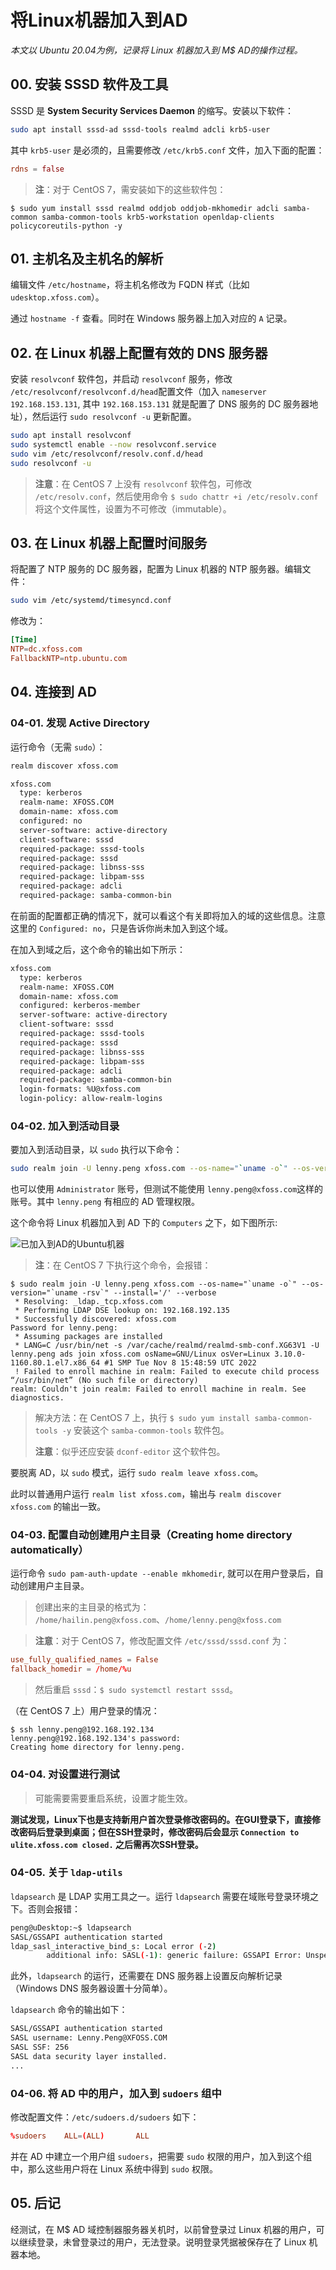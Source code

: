 # 将Linux机器加入到AD

_本文以 Ubuntu 20.04为例，记录将 Linux 机器加入到 M$ AD的操作过程。_

## 00. 安装 SSSD 软件及工具

SSSD 是 **System Security Services Daemon** 的缩写。安装以下软件：

```bash
sudo apt install sssd-ad sssd-tools realmd adcli krb5-user
```

其中 `krb5-user` 是必须的，且需要修改 `/etc/krb5.conf` 文件，加入下面的配置：

```conf
rdns = false
```

> **注**：对于 CentOS 7，需安装如下的这些软件包：

```console
$ sudo yum install sssd realmd oddjob oddjob-mkhomedir adcli samba-common samba-common-tools krb5-workstation openldap-clients policycoreutils-python -y
```

## 01. 主机名及主机名的解析

编辑文件 `/etc/hostname`，将主机名修改为 FQDN 样式（比如 `udesktop.xfoss.com`）。

通过 `hostname -f` 查看。同时在 Windows 服务器上加入对应的 `A` 记录。

## 02. 在 Linux 机器上配置有效的 DNS 服务器

安装 `resolvconf` 软件包，并启动 `resolvconf` 服务，修改 `/etc/resolvconf/resolvconf.d/head`配置文件（加入 `nameserver 192.168.153.131`, 其中 `192.168.153.131` 就是配置了 DNS 服务的 DC 服务器地址），然后运行 `sudo resolvconf -u` 更新配置。

```bash
sudo apt install resolvconf
sudo systemctl enable --now resolvconf.service
sudo vim /etc/resolvconf/resolv.conf.d/head
sudo resolvconf -u
```

> **注意**：在 CentOS 7 上没有 `resolvconf` 软件包，可修改 `/etc/resolv.conf`，然后使用命令 `$ sudo chattr +i /etc/resolv.conf` 将这个文件属性，设置为不可修改（immutable）。

## 03. 在 Linux 机器上配置时间服务

将配置了 NTP 服务的 DC 服务器，配置为 Linux 机器的 NTP 服务器。编辑文件：

```bash
sudo vim /etc/systemd/timesyncd.conf
```

修改为：

```conf
[Time]
NTP=dc.xfoss.com
FallbackNTP=ntp.ubuntu.com
```

## 04. 连接到 AD

### 04-01. 发现 Active Directory

运行命令（无需 `sudo`）：

```bash
realm discover xfoss.com
```

```bash
xfoss.com
  type: kerberos
  realm-name: XFOSS.COM
  domain-name: xfoss.com
  configured: no
  server-software: active-directory
  client-software: sssd
  required-package: sssd-tools
  required-package: sssd
  required-package: libnss-sss
  required-package: libpam-sss
  required-package: adcli
  required-package: samba-common-bin
```

在前面的配置都正确的情况下，就可以看这个有关即将加入的域的这些信息。注意这里的 `Configured: no`，只是告诉你尚未加入到这个域。

在加入到域之后，这个命令的输出如下所示：

```bash
xfoss.com
  type: kerberos
  realm-name: XFOSS.COM
  domain-name: xfoss.com
  configured: kerberos-member
  server-software: active-directory
  client-software: sssd
  required-package: sssd-tools
  required-package: sssd
  required-package: libnss-sss
  required-package: libpam-sss
  required-package: adcli
  required-package: samba-common-bin
  login-formats: %U@xfoss.com
  login-policy: allow-realm-logins
```

### 04-02. 加入到活动目录

要加入到活动目录，以 `sudo` 执行以下命令：

```bash
sudo realm join -U lenny.peng xfoss.com --os-name="`uname -o`" --os-version="`uname -rsv`" --install='/' --verbose
```

也可以使用 `Administrator` 账号，但测试不能使用 `lenny.peng@xfoss.com`这样的账号。其中 `lenny.peng` 有相应的 AD 管理权限。

这个命令将 Linux 机器加入到 AD 下的 `Computers` 之下，如下图所示:

![已加入到AD的Ubuntu机器](images/ad_screen_shotcut.png)


> **注**：在 CentOS 7 下执行这个命令，会报错：

```console
$ sudo realm join -U lenny.peng xfoss.com --os-name="`uname -o`" --os-version="`uname -rsv`" --install='/' --verbose
 * Resolving: _ldap._tcp.xfoss.com
 * Performing LDAP DSE lookup on: 192.168.192.135
 * Successfully discovered: xfoss.com
Password for lenny.peng:
 * Assuming packages are installed
 * LANG=C /usr/bin/net -s /var/cache/realmd/realmd-smb-conf.XG63V1 -U lenny.peng ads join xfoss.com osName=GNU/Linux osVer=Linux 3.10.0-1160.80.1.el7.x86_64 #1 SMP Tue Nov 8 15:48:59 UTC 2022
 ! Failed to enroll machine in realm: Failed to execute child process “/usr/bin/net” (No such file or directory)
realm: Couldn't join realm: Failed to enroll machine in realm. See diagnostics.
```

> 解决方法：在 CentOS 7 上，执行 `$ sudo yum install samba-common-tools -y` 安装这个 `samba-common-tools` 软件包。
> 
> **注意**：似乎还应安装 `dconf-editor` 这个软件包。

要脱离 AD，以 `sudo` 模式，运行 `sudo realm leave xfoss.com`。

此时以普通用户运行 `realm list xfoss.com`，输出与 `realm discover xfoss.com` 的输出一致。

### 04-03. 配置自动创建用户主目录（Creating home directory automatically）

运行命令 `sudo pam-auth-update --enable mkhomedir`, 就可以在用户登录后，自动创建用户主目录。

> 创建出来的主目录的格式为： `/home/hailin.peng@xfoss.com`、`/home/lenny.peng@xfoss.com`

> **注意**：对于 CentOS 7，修改配置文件 `/etc/sssd/sssd.conf` 为：


```conf
use_fully_qualified_names = False
fallback_homedir = /home/%u
```

> 然后重启 `sssd`：`$ sudo systemctl restart sssd`。

（在 CentOS 7 上）用户登录的情况：

```console
$ ssh lenny.peng@192.168.192.134
lenny.peng@192.168.192.134's password:
Creating home directory for lenny.peng.
```

### 04-04. 对设置进行测试

> 可能需要需要重启系统，设置才能生效。

**测试发现，Linux下也是支持新用户首次登录修改密码的。在GUI登录下，直接修改密码后登录到桌面；但在SSH登录时，修改密码后会显示 `Connection to ulite.xfoss.com closed.` 之后需再次SSH登录。**

### 04-05. 关于 `ldap-utils`

`ldapsearch` 是 LDAP 实用工具之一。运行 `ldapsearch` 需要在域账号登录环境之下。否则会报错：

```bash
peng@uDesktop:~$ ldapsearch
SASL/GSSAPI authentication started
ldap_sasl_interactive_bind_s: Local error (-2)
        additional info: SASL(-1): generic failure: GSSAPI Error: Unspecified GSS failure.  Minor code may provide more information (No Kerberos credentials available (default cache: FILE:/tmp/krb5cc_1000))
```

此外，`ldapsearch` 的运行，还需要在 DNS 服务器上设置反向解析记录（Windows DNS 服务器设置十分简单）。

`ldapsearch` 命令的输出如下：

```bash
SASL/GSSAPI authentication started
SASL username: Lenny.Peng@XFOSS.COM
SASL SSF: 256
SASL data security layer installed.
...
```

### 04-06. 将 AD 中的用户，加入到 `sudoers` 组中

修改配置文件：`/etc/sudoers.d/sudoers` 如下：

```conf
%sudoers    ALL=(ALL)       ALL
```

并在 AD 中建立一个用户组 `sudoers`，把需要 `sudo` 权限的用户，加入到这个组中，那么这些用户将在 Linux 系统中得到 `sudo` 权限。

## 05. 后记

经测试，在 M$ AD 域控制器服务器关机时，以前曾登录过 Linux 机器的用户，可以继续登录，未曾登录过的用户，无法登录。说明登录凭据被保存在了 Linux 机器本地。
